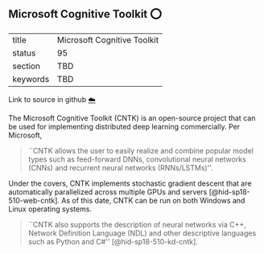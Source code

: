 ## Microsoft Cognitive Toolkit :o:


|          |                             |
| -------- | --------------------------- |
| title    | Microsoft Cognitive Toolkit |
| status   | 95                          |
| section  | TBD                         |
| keywords | TBD                         |

Link to source in github [:cloud:](https://github.com/cloudmesh/technologies/blob/master/chapters/incomming/abstract-cntk.md)



The Microsoft Cognitive Toolkit (CNTK) is an open-source project that
can be used for implementing distributed deep learning commercially. Per
Microsoft,

>

> ``CNTK allows the user to easily realize and combine popular
> model types such as feed-forward DNNs, convolutional neural networks
> (CNNs) and recurrent neural networks (RNNs/LSTMs)''.



Under the covers, CNTK implements stochastic gradient descent that are
automatically parallelized across multiple GPUs and
servers [@hid-sp18-510-web-cntk].  As of this date, CNTK can be run on
both Windows and Linux operating systems.

> ``CNTK also supports the description of neural networks via C++,
> Network Definition Language (NDL) and other descriptive languages such
> as Python and C\#'' [@hid-sp18-510-kd-cntk].
